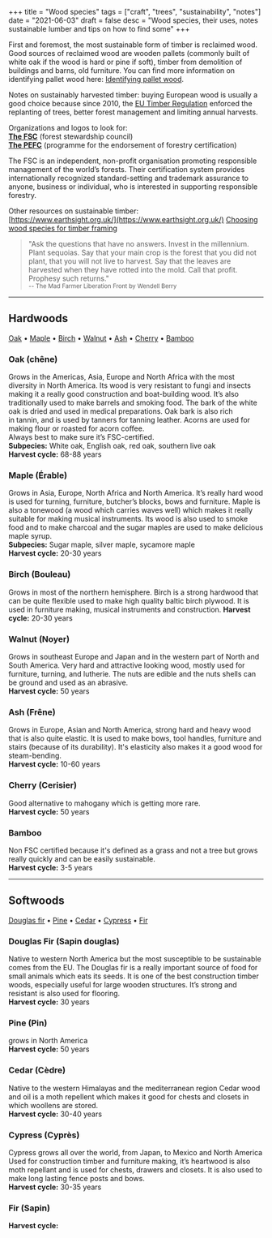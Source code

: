 +++
title = "Wood species"
tags = ["craft", "trees", "sustainability", "notes"]
date = "2021-06-03"
draft = false
desc = "Wood species, their uses, notes sustainable lumber and tips on how to find some"
+++

First and foremost, the most sustainable form of timber is reclaimed wood.
Good sources of reclaimed wood are wooden pallets (commonly built of white oak if the wood is hard or pine if soft), timber from demolition of buildings and barns, old furniture. You can find more information on identifying pallet wood here: [Identifying pallet wood](https://www.1001pallets.com/what-kind-wood-are-pallet-made-of/).

Notes on sustainably harvested timber: buying European wood is usually a good choice because since 2010, the [EU Timber Regulation](https://en.wikipedia.org/wiki/European_Union_Timber_Regulation) enforced the replanting of trees, better forest management and limiting annual harvests.

Organizations and logos to look for:  
[**The FSC**](https://ca.fsc.org/en-ca) (forest stewardship council)  
[**The PEFC**](https://www.pefc.org/) (programme for the endorsement of forestry certification)  

The FSC is an independent, non-profit organisation promoting responsible management of the world’s forests. Their certification system provides internationally recognized standard-setting and trademark assurance to anyone, business or individual, who is interested in supporting responsible forestry.

Other resources on sustainable timber:  
[https://www.earthsight.org.uk/](https://www.earthsight.org.uk/)
[Choosing wood species for timber framing](https://timberframehq.com/timber-framing-101/timber-species/)

> "Ask the questions that have no answers.
Invest in the millennium. Plant sequoias.
Say that your main crop is the forest
that you did not plant,
that you will not live to harvest.
Say that the leaves are harvested
when they have rotted into the mold.
Call that profit. Prophesy such returns."  
<small>-- The Mad Farmer Liberation Front by Wendell Berry</small>

---

## Hardwoods

[Oak](#oak-chêne) •
[Maple](#maple-érable) •
[Birch](#birch-bouleau) •
[Walnut](#walnut-noyer) •
[Ash](#ash-frêne) •
[Cherry](#cherry-cerisier) •
[Bamboo](#bamboo)

### Oak (chêne)
Grows in the Americas, Asia, Europe and North Africa with the most diversity in North America. Its wood is very resistant to fungi and insects making it a really good construction and boat-building wood. It’s also traditionally used to make barrels and smoking food. The bark of the white oak is dried and used in medical preparations. Oak bark is also rich in tannin, and is used by tanners for tanning leather. Acorns are used for making flour or roasted for acorn coffee.  
Always best to make sure it’s FSC-certified.  
**Subpecies:** White oak, English oak, red oak, southern live oak  
**Harvest cycle:** 68-88 years  

### Maple (Érable)
Grows in Asia, Europe, North Africa and North America. It’s really hard wood is used for turning, furniture, butcher’s blocks, bows and furniture. Maple is also a tonewood (a wood which carries waves well) which makes it really suitable for making musical instruments. Its wood is also used to smoke food and to make charcoal and the sugar maples are used to make delicious maple syrup.  
**Subpecies:** Sugar maple, silver maple, sycamore maple  
**Harvest cycle:** 20-30 years

### Birch (Bouleau)
Grows in most of the northern hemisphere. Birch is a strong hardwood that can be quite flexible used to make high quality baltic birch plywood. It is used in furniture making, musical instruments and construction.
**Harvest cycle:** 20-30 years

### Walnut (Noyer)
Grows in southeast Europe and Japan and in the western part of North and South America. Very hard and attractive looking wood, mostly used for furniture, turning, and lutherie. The nuts are edible and the nuts shells can be ground and used as an abrasive.  
**Harvest cycle:** 50 years

### Ash (Frêne)
Grows in Europe, Asian and North America, strong hard and heavy wood that is also quite elastic. It is used to make bows, tool handles, furniture and stairs (because of its durability). It's elasticity also makes it a good wood for steam-bending.  
**Harvest cycle:** 10-60 years

### Cherry (Cerisier)
Good alternative to mahogany which is getting more rare.  
**Harvest cycle:** 50 years

### Bamboo
Non FSC certified because it's defined as a grass and not a tree but grows really quickly and can be easily sustainable.  
**Harvest cycle:** 3-5 years

---

## Softwoods

[Douglas fir](#douglas-fir-sapin-douglas) •
[Pine](#pine-pin) •
[Cedar](#cedar-cèdre) •
[Cypress](#cypress-cyprès) •
[Fir](#fir-sapin)

### Douglas Fir (Sapin douglas)
Native to western North America but the most susceptible to be sustainable comes from the EU. The Douglas fir is a really important source of food for small animals which eats its seeds. It is one of the best construction timber woods, especially useful for large wooden structures. It’s strong and resistant is also used for flooring.  
**Harvest cycle:** 30 years

### Pine (Pin)
grows in North America  
**Harvest cycle:** 50 years

### Cedar (Cèdre)
Native to the western Himalayas and the mediterranean region
Cedar wood and oil is a moth repellent which makes it good for chests and closets in which woollens are stored.  
**Harvest cycle:** 30-40 years

### Cypress (Cyprès)
Cypress grows all over the world, from Japan, to Mexico and North America
Used for construction timber and furniture making, it’s heartwood is also moth repellant and is used for chests, drawers and closets. It is also used to make long lasting fence posts and bows.  
**Harvest cycle:** 30-35 years

### Fir (Sapin)
**Harvest cycle:**
